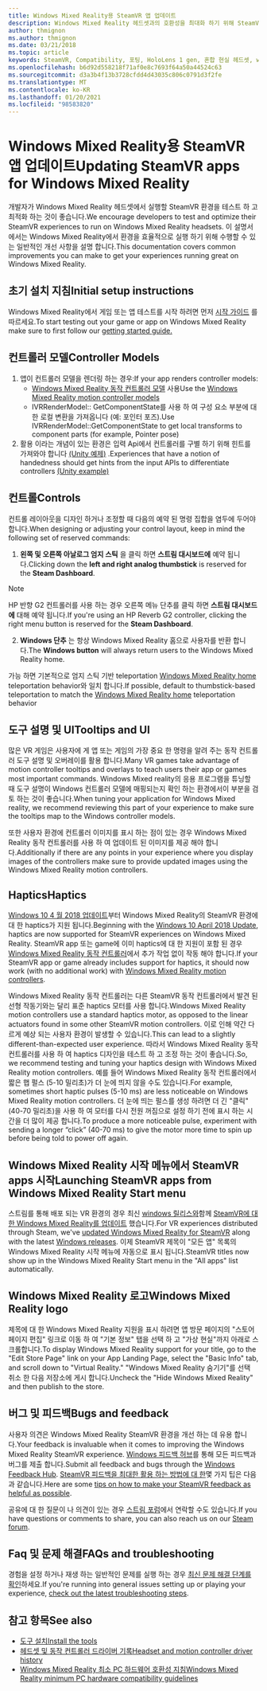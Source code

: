 ```yaml
---
title: Windows Mixed Reality용 SteamVR 앱 업데이트
description: Windows Mixed Reality 헤드셋과의 호환성을 최대화 하기 위해 SteamVR 응용 프로그램을 업데이트 하는 최선의 방법입니다.
author: thmignon
ms.author: thmignon
ms.date: 03/21/2018
ms.topic: article
keywords: SteamVR, Compatibility, 포팅, HoloLens 1 gen, 혼합 현실 헤드셋, windows mixed reality 헤드셋, 마이그레이션, Windows 10, 스트림, 동작 컨트롤러, haptics
ms.openlocfilehash: b6d92d558218f71af0e8c7693f64a50a44524c63
ms.sourcegitcommit: d3a3b4f13b3728cfdd4d43035c806c0791d3f2fe
ms.translationtype: MT
ms.contentlocale: ko-KR
ms.lasthandoff: 01/20/2021
ms.locfileid: "98583820"
---
```

# <a name="updating-steamvr-apps-for-windows-mixed-reality"></a><span data-ttu-id="b1a6a-104">Windows Mixed Reality용 SteamVR 앱 업데이트</span><span class="sxs-lookup"><span data-stu-id="b1a6a-104">Updating SteamVR apps for Windows Mixed Reality</span></span>

<span data-ttu-id="b1a6a-105">개발자가 Windows Mixed Reality 헤드셋에서 실행할 SteamVR 환경을 테스트 하 고 최적화 하는 것이 좋습니다.</span><span class="sxs-lookup"><span data-stu-id="b1a6a-105">We encourage developers to test and optimize their SteamVR experiences to run on Windows Mixed Reality headsets.</span></span> <span data-ttu-id="b1a6a-106">이 설명서에서는 Windows Mixed Reality에서 환경을 효율적으로 실행 하기 위해 수행할 수 있는 일반적인 개선 사항을 설명 합니다.</span><span class="sxs-lookup"><span data-stu-id="b1a6a-106">This documentation covers common improvements you can make to get your experiences running great on Windows Mixed Reality.</span></span>

## <a name="initial-setup-instructions"></a><span data-ttu-id="b1a6a-107">초기 설치 지침</span><span class="sxs-lookup"><span data-stu-id="b1a6a-107">Initial setup instructions</span></span>

<span data-ttu-id="b1a6a-108">Windows Mixed Reality에서 게임 또는 앱 테스트를 시작 하려면 먼저 [시작 가이드](/windows/mixed-reality/enthusiast-guide/using-steamvr-with-windows-mixed-reality) 를 따르세요.</span><span class="sxs-lookup"><span data-stu-id="b1a6a-108">To start testing out your game or app on Windows Mixed Reality make sure to first follow our [getting started guide.](/windows/mixed-reality/enthusiast-guide/using-steamvr-with-windows-mixed-reality)</span></span>

## <a name="controller-models"></a><span data-ttu-id="b1a6a-109">컨트롤러 모델</span><span class="sxs-lookup"><span data-stu-id="b1a6a-109">Controller Models</span></span>

1. <span data-ttu-id="b1a6a-110">앱이 컨트롤러 모델을 렌더링 하는 경우:</span><span class="sxs-lookup"><span data-stu-id="b1a6a-110">If your app renders controller models:</span></span>
    * <span data-ttu-id="b1a6a-111">[Windows Mixed Reality 동작 컨트롤러 모델](../../design/motion-controllers.md#rendering-the-motion-controller-model) 사용</span><span class="sxs-lookup"><span data-stu-id="b1a6a-111">Use the [Windows Mixed Reality motion controller models](../../design/motion-controllers.md#rendering-the-motion-controller-model)</span></span>
    * <span data-ttu-id="b1a6a-112">IVRRenderModel:: GetComponentState를 사용 하 여 구성 요소 부분에 대 한 로컬 변환을 가져옵니다 (예: 포인터 포즈).</span><span class="sxs-lookup"><span data-stu-id="b1a6a-112">Use IVRRenderModel::GetComponentState to get local transforms to component parts (for example, Pointer pose)</span></span>
2. <span data-ttu-id="b1a6a-113">활용 이라는 개념이 있는 환경은 입력 Api에서 컨트롤러를 구별 하기 위해 힌트를 가져와야 합니다 [(Unity 예제)](../unity/motion-controllers-in-unity.md#unity-buttonaxis-mapping-table) .</span><span class="sxs-lookup"><span data-stu-id="b1a6a-113">Experiences that have a notion of handedness should get hints from the input APIs to differentiate controllers [(Unity example)](../unity/motion-controllers-in-unity.md#unity-buttonaxis-mapping-table)</span></span>

## <a name="controls"></a><span data-ttu-id="b1a6a-114">컨트롤</span><span class="sxs-lookup"><span data-stu-id="b1a6a-114">Controls</span></span>

<span data-ttu-id="b1a6a-115">컨트롤 레이아웃을 디자인 하거나 조정할 때 다음의 예약 된 명령 집합을 염두에 두어야 합니다.</span><span class="sxs-lookup"><span data-stu-id="b1a6a-115">When designing or adjusting your control layout, keep in mind the following set of reserved commands:</span></span>
1. <span data-ttu-id="b1a6a-116">**왼쪽 및 오른쪽 아날로그 엄지 스틱** 을 클릭 하면 **스트림 대시보드에** 예약 됩니다.</span><span class="sxs-lookup"><span data-stu-id="b1a6a-116">Clicking down the **left and right analog thumbstick** is reserved for the **Steam Dashboard**.</span></span>

> [!NOTE]
> <span data-ttu-id="b1a6a-117">HP 반향 G2 컨트롤러를 사용 하는 경우 오른쪽 메뉴 단추를 클릭 하면 **스트림 대시보드에** 대해 예약 됩니다.</span><span class="sxs-lookup"><span data-stu-id="b1a6a-117">If you're using an HP Reverb G2 controller, clicking the right menu button is reserved for the **Steam Dashboard**.</span></span>

2. <span data-ttu-id="b1a6a-118">**Windows 단추** 는 항상 Windows Mixed Reality 홈으로 사용자를 반환 합니다.</span><span class="sxs-lookup"><span data-stu-id="b1a6a-118">The **Windows button** will always return users to the Windows Mixed Reality home.</span></span>

<span data-ttu-id="b1a6a-119">가능 하면 기본적으로 엄지 스틱 기반 teleportation [Windows Mixed Reality home](../../discover/navigating-the-windows-mixed-reality-home.md#getting-around-your-home) teleportation behavior와 일치 합니다.</span><span class="sxs-lookup"><span data-stu-id="b1a6a-119">If possible, default to thumbstick-based teleportation to match the [Windows Mixed Reality home](../../discover/navigating-the-windows-mixed-reality-home.md#getting-around-your-home) teleportation behavior</span></span>

## <a name="tooltips-and-ui"></a><span data-ttu-id="b1a6a-120">도구 설명 및 UI</span><span class="sxs-lookup"><span data-stu-id="b1a6a-120">Tooltips and UI</span></span>

<span data-ttu-id="b1a6a-121">많은 VR 게임은 사용자에 게 앱 또는 게임의 가장 중요 한 명령을 알려 주는 동작 컨트롤러 도구 설명 및 오버레이를 활용 합니다.</span><span class="sxs-lookup"><span data-stu-id="b1a6a-121">Many VR games take advantage of motion controller tooltips and overlays to teach users their app or games most important commands.</span></span> <span data-ttu-id="b1a6a-122">Windows Mixed reality의 응용 프로그램을 튜닝할 때 도구 설명이 Windows 컨트롤러 모델에 매핑되는지 확인 하는 환경에서이 부분을 검토 하는 것이 좋습니다.</span><span class="sxs-lookup"><span data-stu-id="b1a6a-122">When tuning your application for Windows Mixed reality, we recommend reviewing this part of your experience to make sure the tooltips map to the Windows controller models.</span></span>

<span data-ttu-id="b1a6a-123">또한 사용자 환경에 컨트롤러 이미지를 표시 하는 점이 있는 경우 Windows Mixed Reality 동작 컨트롤러를 사용 하 여 업데이트 된 이미지를 제공 해야 합니다.</span><span class="sxs-lookup"><span data-stu-id="b1a6a-123">Additionally if there are any points in your experience where you display images of the controllers make sure to provide updated images using the Windows Mixed Reality motion controllers.</span></span>

## <a name="haptics"></a><span data-ttu-id="b1a6a-124">Haptics</span><span class="sxs-lookup"><span data-stu-id="b1a6a-124">Haptics</span></span>

<span data-ttu-id="b1a6a-125">[Windows 10 4 월 2018 업데이트](/windows/mixed-reality/enthusiast-guide/release-notes-april-2018)부터 Windows Mixed Reality의 SteamVR 환경에 대 한 haptics가 지원 됩니다.</span><span class="sxs-lookup"><span data-stu-id="b1a6a-125">Beginning with the [Windows 10 April 2018 Update](/windows/mixed-reality/enthusiast-guide/release-notes-april-2018), haptics are now supported for SteamVR experiences on Windows Mixed Reality.</span></span> <span data-ttu-id="b1a6a-126">SteamVR app 또는 game에 이미 haptics에 대 한 지원이 포함 된 경우 [Windows Mixed Reality 동작 컨트롤러](../../design/motion-controllers.md)에서 추가 작업 없이 작동 해야 합니다.</span><span class="sxs-lookup"><span data-stu-id="b1a6a-126">If your SteamVR app or game already includes support for haptics, it should now work (with no additional work) with [Windows Mixed Reality motion controllers](../../design/motion-controllers.md).</span></span>

<span data-ttu-id="b1a6a-127">Windows Mixed Reality 동작 컨트롤러는 다른 SteamVR 동작 컨트롤러에서 발견 된 선형 작동기와는 달리 표준 haptics 모터를 사용 합니다.</span><span class="sxs-lookup"><span data-stu-id="b1a6a-127">Windows Mixed Reality motion controllers use a standard haptics motor, as opposed to the linear actuators found in some other SteamVR motion controllers.</span></span> <span data-ttu-id="b1a6a-128">이로 인해 약간 다르게 예상 되는 사용자 환경이 발생할 수 있습니다.</span><span class="sxs-lookup"><span data-stu-id="b1a6a-128">This can lead to a slightly different-than-expected user experience.</span></span> <span data-ttu-id="b1a6a-129">따라서 Windows Mixed Reality 동작 컨트롤러를 사용 하 여 haptics 디자인을 테스트 하 고 조정 하는 것이 좋습니다.</span><span class="sxs-lookup"><span data-stu-id="b1a6a-129">So, we recommend testing and tuning your haptics design with Windows Mixed Reality motion controllers.</span></span> <span data-ttu-id="b1a6a-130">예를 들어 Windows Mixed Reality 동작 컨트롤러에서 짧은 햅 펄스 (5-10 밀리초)가 더 눈에 띄지 않을 수도 있습니다.</span><span class="sxs-lookup"><span data-stu-id="b1a6a-130">For example, sometimes short haptic pulses (5-10 ms) are less noticeable on Windows Mixed Reality motion controllers.</span></span> <span data-ttu-id="b1a6a-131">더 눈에 띄는 펄스를 생성 하려면 더 긴 "클릭" (40-70 밀리초)을 사용 하 여 모터를 다시 전원 꺼짐으로 설정 하기 전에 표시 하는 시간을 더 많이 제공 합니다.</span><span class="sxs-lookup"><span data-stu-id="b1a6a-131">To produce a more noticeable pulse, experiment with sending a longer “click” (40-70 ms) to give the motor more time to spin up before being told to power off again.</span></span>

## <a name="launching-steamvr-apps-from-windows-mixed-reality-start-menu"></a><span data-ttu-id="b1a6a-132">Windows Mixed Reality 시작 메뉴에서 SteamVR apps 시작</span><span class="sxs-lookup"><span data-stu-id="b1a6a-132">Launching SteamVR apps from Windows Mixed Reality Start menu</span></span>

<span data-ttu-id="b1a6a-133">스트림를 통해 배포 되는 VR 환경의 경우 최신 [windows 릴리스와](https://insider.windows.com)함께 [SteamVR에 대 한 Windows Mixed Reality를 업데이트](https://steamcommunity.com/games/719950/announcements/detail/1687045485866139800) 했습니다.</span><span class="sxs-lookup"><span data-stu-id="b1a6a-133">For VR experiences distributed through Steam, we've [updated Windows Mixed Reality for SteamVR](https://steamcommunity.com/games/719950/announcements/detail/1687045485866139800) along with the latest [Windows releases](https://insider.windows.com).</span></span> <span data-ttu-id="b1a6a-134">이제 SteamVR 제목이 "모든 앱" 목록의 Windows Mixed Reality 시작 메뉴에 자동으로 표시 됩니다.</span><span class="sxs-lookup"><span data-stu-id="b1a6a-134">SteamVR titles now show up in the Windows Mixed Reality Start menu in the "All apps" list automatically.</span></span>

## <a name="windows-mixed-reality-logo"></a><span data-ttu-id="b1a6a-135">Windows Mixed Reality 로고</span><span class="sxs-lookup"><span data-stu-id="b1a6a-135">Windows Mixed Reality logo</span></span>

<span data-ttu-id="b1a6a-136">제목에 대 한 Windows Mixed Reality 지원을 표시 하려면 앱 방문 페이지의 "스토어 페이지 편집" 링크로 이동 하 여 "기본 정보" 탭을 선택 하 고 "가상 현실"까지 아래로 스크롤합니다.</span><span class="sxs-lookup"><span data-stu-id="b1a6a-136">To display Windows Mixed Reality support for your title, go to the "Edit Store Page" link on your App Landing Page, select the "Basic Info" tab, and scroll down to "Virtual Reality."</span></span> <span data-ttu-id="b1a6a-137">"Windows Mixed Reality 숨기기"를 선택 취소 한 다음 저장소에 게시 합니다.</span><span class="sxs-lookup"><span data-stu-id="b1a6a-137">Uncheck the "Hide Windows Mixed Reality" and then publish to the store.</span></span>

## <a name="bugs-and-feedback"></a><span data-ttu-id="b1a6a-138">버그 및 피드백</span><span class="sxs-lookup"><span data-stu-id="b1a6a-138">Bugs and feedback</span></span>

<span data-ttu-id="b1a6a-139">사용자 의견은 Windows Mixed Reality SteamVR 환경을 개선 하는 데 유용 합니다.</span><span class="sxs-lookup"><span data-stu-id="b1a6a-139">Your feedback is invaluable when it comes to improving the Windows Mixed Reality SteamVR experience.</span></span> <span data-ttu-id="b1a6a-140">[Windows 피드백 허브](/windows/mixed-reality/enthusiast-guide/filing-feedback)를 통해 모든 피드백과 버그를 제출 합니다.</span><span class="sxs-lookup"><span data-stu-id="b1a6a-140">Submit all feedback and bugs through the [Windows Feedback Hub](/windows/mixed-reality/enthusiast-guide/filing-feedback).</span></span> <span data-ttu-id="b1a6a-141">[SteamVR 피드백을 최대한 활용 하는 방법에 대 한](/windows/mixed-reality/enthusiast-guide/using-steamvr-with-windows-mixed-reality#sharing-feedback-on-steamvr)몇 가지 팁은 다음과 같습니다.</span><span class="sxs-lookup"><span data-stu-id="b1a6a-141">Here are some [tips on how to make your SteamVR feedback as helpful as possible](/windows/mixed-reality/enthusiast-guide/using-steamvr-with-windows-mixed-reality#sharing-feedback-on-steamvr).</span></span>

<span data-ttu-id="b1a6a-142">공유에 대 한 질문이 나 의견이 있는 경우 [스트림 포럼](https://steamcommunity.com/app/719950/discussions/)에서 연락할 수도 있습니다.</span><span class="sxs-lookup"><span data-stu-id="b1a6a-142">If you have questions or comments to share, you can also reach us on our [Steam forum](https://steamcommunity.com/app/719950/discussions/).</span></span>

## <a name="faqs-and-troubleshooting"></a><span data-ttu-id="b1a6a-143">Faq 및 문제 해결</span><span class="sxs-lookup"><span data-stu-id="b1a6a-143">FAQs and troubleshooting</span></span>

<span data-ttu-id="b1a6a-144">경험을 설정 하거나 재생 하는 일반적인 문제를 실행 하는 경우 [최신 문제 해결 단계를 확인](/windows/mixed-reality/enthusiast-guide/troubleshooting-windows-mixed-reality#steamvr)하세요.</span><span class="sxs-lookup"><span data-stu-id="b1a6a-144">If you're running into general issues setting up or playing your experience, [check out the latest troubleshooting steps](/windows/mixed-reality/enthusiast-guide/troubleshooting-windows-mixed-reality#steamvr).</span></span>

## <a name="see-also"></a><span data-ttu-id="b1a6a-145">참고 항목</span><span class="sxs-lookup"><span data-stu-id="b1a6a-145">See also</span></span>

* [<span data-ttu-id="b1a6a-146">도구 설치</span><span class="sxs-lookup"><span data-stu-id="b1a6a-146">Install the tools</span></span>](../install-the-tools.md)
* [<span data-ttu-id="b1a6a-147">헤드셋 및 동작 컨트롤러 드라이버 기록</span><span class="sxs-lookup"><span data-stu-id="b1a6a-147">Headset and motion controller driver history</span></span>](/windows/mixed-reality/enthusiast-guide/mixed-reality-software)
* [<span data-ttu-id="b1a6a-148">Windows Mixed Reality 최소 PC 하드웨어 호환성 지침</span><span class="sxs-lookup"><span data-stu-id="b1a6a-148">Windows Mixed Reality minimum PC hardware compatibility guidelines</span></span>](/windows/mixed-reality/enthusiast-guide/windows-mixed-reality-minimum-pc-hardware-compatibility-guidelines)